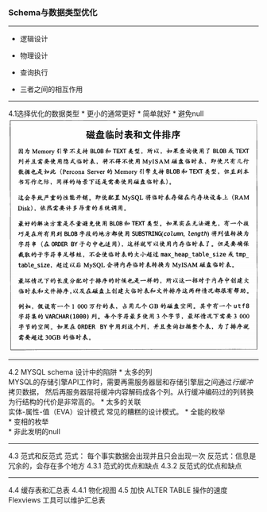 ### Schema与数据类型优化
***

* 逻辑设计
* 物理设计
* 查询执行

* 三者之间的相互作用
***
4.1选择优化的数据类型
    * 更小的通常更好
    * 简单就好
    * 避免null
    ![磁盘临时表](img/磁盘临时表和文件排序.png)
***
4.2 MYSQL schema 设计中的陷阱
    * 太多的列  
     MYSQL的存储引擎API工作时，需要再需服务器层和存储引擎层之间通过*行缓冲*拷贝数据，
     然后再服务器层将缓冲内容解码成各个列。从行缓冲编码过的列转换为行结构的代价是非常高的。
     * 太多的关联  
     实体-属性-值（EVA）设计模式 常见的糟糕的设计模式。
     * 全能的枚举  
     * 变相的枚举  
     * 非此发明的null
***
4.3 范式和反范式
范式：  每个事实数据会出现并且只会出现一次
反范式：信息是冗余的，会存在多个地方
4.3.1 范式的优点和缺点
4.3.2 反范式的优点和缺点
***
4.4 缓存表和汇总表
4.4.1 物化视图 
4.5 加快 ALTER TABLE 操作的速度  
Flexviews 工具可以维护汇总表  